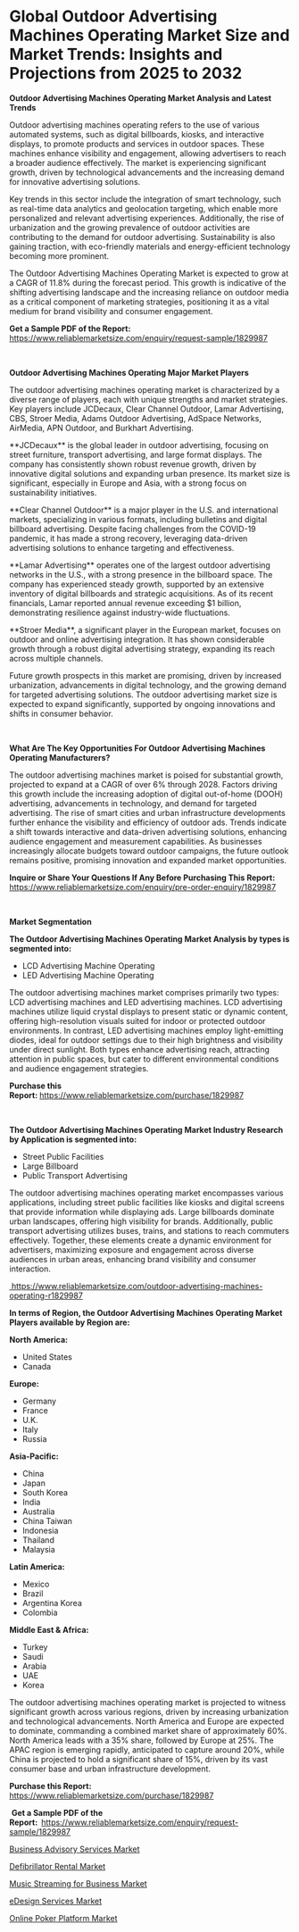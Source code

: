 <p><h1>Global Outdoor Advertising Machines Operating Market Size and Market Trends: Insights and Projections from 2025 to 2032</h1></p><p><strong>Outdoor Advertising Machines Operating Market Analysis and Latest Trends</strong></p>
<p><p>Outdoor advertising machines operating refers to the use of various automated systems, such as digital billboards, kiosks, and interactive displays, to promote products and services in outdoor spaces. These machines enhance visibility and engagement, allowing advertisers to reach a broader audience effectively. The market is experiencing significant growth, driven by technological advancements and the increasing demand for innovative advertising solutions.</p><p>Key trends in this sector include the integration of smart technology, such as real-time data analytics and geolocation targeting, which enable more personalized and relevant advertising experiences. Additionally, the rise of urbanization and the growing prevalence of outdoor activities are contributing to the demand for outdoor advertising. Sustainability is also gaining traction, with eco-friendly materials and energy-efficient technology becoming more prominent.</p><p>The Outdoor Advertising Machines Operating Market is expected to grow at a CAGR of 11.8% during the forecast period. This growth is indicative of the shifting advertising landscape and the increasing reliance on outdoor media as a critical component of marketing strategies, positioning it as a vital medium for brand visibility and consumer engagement. </p></p>
<p><strong>Get a Sample PDF of the Report:&nbsp;</strong> <a href="https://www.reliablemarketsize.com/enquiry/request-sample/1829987?utm_campaign=1845&utm_medium=2&utm_source=Github&utm_content=ia&utm_term=11032025&utm_id=outdoor-advertising-machines-operating">https://www.reliablemarketsize.com/enquiry/request-sample/1829987</a></p>
<p>&nbsp;</p>
<p><strong>Outdoor Advertising Machines Operating Major Market Players</strong></p>
<p><p>The outdoor advertising machines operating market is characterized by a diverse range of players, each with unique strengths and market strategies. Key players include JCDecaux, Clear Channel Outdoor, Lamar Advertising, CBS, Stroer Media, Adams Outdoor Advertising, AdSpace Networks, AirMedia, APN Outdoor, and Burkhart Advertising.</p><p>**JCDecaux** is the global leader in outdoor advertising, focusing on street furniture, transport advertising, and large format displays. The company has consistently shown robust revenue growth, driven by innovative digital solutions and expanding urban presence. Its market size is significant, especially in Europe and Asia, with a strong focus on sustainability initiatives.</p><p>**Clear Channel Outdoor** is a major player in the U.S. and international markets, specializing in various formats, including bulletins and digital billboard advertising. Despite facing challenges from the COVID-19 pandemic, it has made a strong recovery, leveraging data-driven advertising solutions to enhance targeting and effectiveness.</p><p>**Lamar Advertising** operates one of the largest outdoor advertising networks in the U.S., with a strong presence in the billboard space. The company has experienced steady growth, supported by an extensive inventory of digital billboards and strategic acquisitions. As of its recent financials, Lamar reported annual revenue exceeding $1 billion, demonstrating resilience against industry-wide fluctuations.</p><p>**Stroer Media**, a significant player in the European market, focuses on outdoor and online advertising integration. It has shown considerable growth through a robust digital advertising strategy, expanding its reach across multiple channels.</p><p>Future growth prospects in this market are promising, driven by increased urbanization, advancements in digital technology, and the growing demand for targeted advertising solutions. The outdoor advertising market size is expected to expand significantly, supported by ongoing innovations and shifts in consumer behavior.</p></p>
<p>&nbsp;</p>
<p><strong>What Are The Key Opportunities For Outdoor Advertising Machines Operating Manufacturers?</strong></p>
<p><p>The outdoor advertising machines market is poised for substantial growth, projected to expand at a CAGR of over 6% through 2028. Factors driving this growth include the increasing adoption of digital out-of-home (DOOH) advertising, advancements in technology, and demand for targeted advertising. The rise of smart cities and urban infrastructure developments further enhance the visibility and efficiency of outdoor ads. Trends indicate a shift towards interactive and data-driven advertising solutions, enhancing audience engagement and measurement capabilities. As businesses increasingly allocate budgets toward outdoor campaigns, the future outlook remains positive, promising innovation and expanded market opportunities.</p></p>
<p><strong>Inquire or Share Your Questions If Any Before Purchasing This Report:</strong> <a href="https://www.reliablemarketsize.com/enquiry/pre-order-enquiry/1829987?utm_campaign=1845&utm_medium=2&utm_source=Github&utm_content=ia&utm_term=11032025&utm_id=outdoor-advertising-machines-operating">https://www.reliablemarketsize.com/enquiry/pre-order-enquiry/1829987</a></p>
<p>&nbsp;</p>
<p><strong>Market Segmentation</strong></p>
<p><strong>The Outdoor Advertising Machines Operating Market Analysis by types is segmented into:</strong></p>
<p><ul><li>LCD Advertising Machine Operating</li><li>LED Advertising Machine Operating</li></ul></p>
<p><p>The outdoor advertising machines market comprises primarily two types: LCD advertising machines and LED advertising machines. LCD advertising machines utilize liquid crystal displays to present static or dynamic content, offering high-resolution visuals suited for indoor or protected outdoor environments. In contrast, LED advertising machines employ light-emitting diodes, ideal for outdoor settings due to their high brightness and visibility under direct sunlight. Both types enhance advertising reach, attracting attention in public spaces, but cater to different environmental conditions and audience engagement strategies.</p></p>
<p><strong>Purchase this Report:&nbsp;</strong><a href="https://www.reliablemarketsize.com/purchase/1829987?utm_campaign=1845&utm_medium=2&utm_source=Github&utm_content=ia&utm_term=11032025&utm_id=outdoor-advertising-machines-operating">https://www.reliablemarketsize.com/purchase/1829987</a></p>
<p>&nbsp;</p>
<p><strong>The Outdoor Advertising Machines Operating Market Industry Research by Application is segmented into:</strong></p>
<p><ul><li>Street Public Facilities</li><li>Large Billboard</li><li>Public Transport Advertising</li></ul></p>
<p><p>The outdoor advertising machines operating market encompasses various applications, including street public facilities like kiosks and digital screens that provide information while displaying ads. Large billboards dominate urban landscapes, offering high visibility for brands. Additionally, public transport advertising utilizes buses, trains, and stations to reach commuters effectively. Together, these elements create a dynamic environment for advertisers, maximizing exposure and engagement across diverse audiences in urban areas, enhancing brand visibility and consumer interaction.</p></p>
<p><a href="https://www.reliablemarketsize.com/outdoor-advertising-machines-operating-r1829987?utm_campaign=1845&utm_medium=2&utm_source=Github&utm_content=ia&utm_term=11032025&utm_id=outdoor-advertising-machines-operating">&nbsp;https://www.reliablemarketsize.com/outdoor-advertising-machines-operating-r1829987</a></p>
<p><strong>In terms of Region, the Outdoor Advertising Machines Operating Market Players available by Region are:</strong></p>
<p>
    <p> <strong> North America: </strong>
        <ul>
            <li>United States</li>
            <li>Canada</li>
        </ul>
        </p> 
    <p> <strong> Europe: </strong>
        <ul>
            <li>Germany</li>
            <li>France</li>
            <li>U.K.</li>
            <li>Italy</li>
            <li>Russia</li>
        </ul>
        </p> 
    <p> <strong> Asia-Pacific: </strong>
        <ul>
            <li>China</li>
            <li>Japan</li>
            <li>South Korea</li>
            <li>India</li>
            <li>Australia</li>
            <li>China Taiwan</li>
            <li>Indonesia</li>
            <li>Thailand</li>
            <li>Malaysia</li>
        </ul>
        </p> 
    <p> <strong> Latin America: </strong>
        <ul>
            <li>Mexico</li>
            <li>Brazil</li>
            <li>Argentina Korea</li>
            <li>Colombia</li>
        </ul>
        </p> 
    <p> <strong> Middle East & Africa: </strong>
        <ul>
            <li>Turkey</li>
            <li>Saudi</li>
            <li>Arabia</li>
            <li>UAE</li>
            <li>Korea</li>
        </ul>
    </p>
    </p>
<p><p>The outdoor advertising machines operating market is projected to witness significant growth across various regions, driven by increasing urbanization and technological advancements. North America and Europe are expected to dominate, commanding a combined market share of approximately 60%. North America leads with a 35% share, followed by Europe at 25%. The APAC region is emerging rapidly, anticipated to capture around 20%, while China is projected to hold a significant share of 15%, driven by its vast consumer base and urban infrastructure development.</p></p>
<p><strong>Purchase this Report: </strong><a href="https://www.reliablemarketsize.com/purchase/1829987?utm_campaign=1845&utm_medium=2&utm_source=Github&utm_content=ia&utm_term=11032025&utm_id=outdoor-advertising-machines-operating">https://www.reliablemarketsize.com/purchase/1829987</a></p>
<p>&nbsp;<strong>Get a Sample PDF of the Report:&nbsp;&nbsp;</strong><a href="https://www.reliablemarketsize.com/enquiry/request-sample/1829987?utm_campaign=1845&utm_medium=2&utm_source=Github&utm_content=ia&utm_term=11032025&utm_id=outdoor-advertising-machines-operating">https://www.reliablemarketsize.com/enquiry/request-sample/1829987</a></p>
<p><strong></strong></p>
<p><p><a href="https://github.com/luhleickov/Market-Research-Report-List-1/blob/main/business-advisory-services-market.md?utm_campaign=1845&utm_medium=2&utm_source=Github&utm_content=ia&utm_term=11032025&utm_id=outdoor-advertising-machines-operating">Business Advisory Services Market</a></p><p><a href="https://github.com/jullselai/Market-Research-Report-List-1/blob/main/defibrillator-rental-market.md?utm_campaign=1845&utm_medium=2&utm_source=Github&utm_content=ia&utm_term=11032025&utm_id=outdoor-advertising-machines-operating">Defibrillator Rental Market</a></p><p><a href="https://github.com/elceryaneik/Market-Research-Report-List-1/blob/main/music-streaming-for-business-market.md?utm_campaign=1845&utm_medium=2&utm_source=Github&utm_content=ia&utm_term=11032025&utm_id=outdoor-advertising-machines-operating">Music Streaming for Business Market</a></p><p><a href="https://github.com/dusektwinec3/Market-Research-Report-List-1/blob/main/edesign-services-market.md?utm_campaign=1845&utm_medium=2&utm_source=Github&utm_content=ia&utm_term=11032025&utm_id=outdoor-advertising-machines-operating">eDesign Services Market</a></p><p><a href="https://github.com/sukeldrage0g/Market-Research-Report-List-1/blob/main/online-poker-platform-market.md?utm_campaign=1845&utm_medium=2&utm_source=Github&utm_content=ia&utm_term=11032025&utm_id=outdoor-advertising-machines-operating">Online Poker Platform Market</a></p></p>